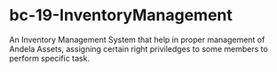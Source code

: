 # bc-19-InventoryManagement
An Inventory Management System that help in proper management of Andela Assets, assigning certain right priviledges to some members to perform specific task.
